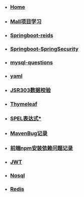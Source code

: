 * ### [Home](/) 

* ### [Mall项目学习](Mall项目学习.md)

* ### [Springboot-reids](springboot-redis.md)

* ### [Springboot-SpringSecurity](springboot-springSecurity.md)

* ### [mysql-questions](mysql-questions.md)

* ### [yaml](yaml.md)

* ### [JSR303数据校验](JSR303数据校验.md)

* ### [Thymeleaf](Thymeleaf.md)

* ### [SPEL表达式*](SPEL表达式.md)

* ### [MavenBug记录](Maven.md)

* ### [前端npm安装依赖问题记录](npmBUG.md)

* ### [JWT](JWT.md)

* ### [Nosql](Nosql.md)

* ### [Redis](Redis.md)

